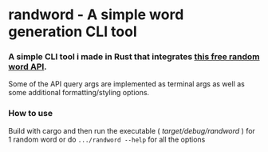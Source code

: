 # randword - A simple word generation CLI tool 
### A simple CLI tool i made in Rust that integrates [this free random word API](https://random-word-api.vercel.app). <br>
Some of the API query args are implemented as terminal args as well as some additional formatting/styling options.
### How to use
Build with cargo and then run the executable ( *target/debug/randword* ) for 1 random word or do `.../randword --help` for all the options 
